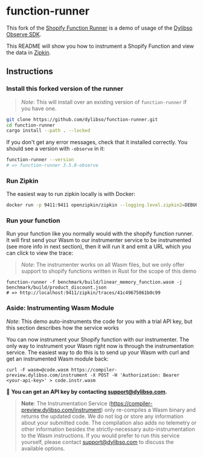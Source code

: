 # function-runner

This fork of the [Shopify Function Runner](https://github.com/Shopify/function-runner) is a demo of usage of the [Dylibso Observe SDK](https://github.com/dylibso/observe-sdk).

This README will show you how to instrument a Shopify Function and view the data in [Zipkin](https://zipkin.io/).

## Instructions

### Install this forked version of the runner

> *Note*: This will install over an existing version of `function-runner` if you have one.

```bash
git clone https://github.com/dylibso/function-runner.git
cd function-runner
cargo install --path . --locked
```

If you don't get any error messages, check that it installed correctly. You should see a version with `-observe` in it:

```bash
function-runner --version
# => function-runner 3.5.0-observe
```

### Run Zipkin

The easiest way to run zipkin locally is with Docker:


```bash
docker run -p 9411:9411 openzipkin/zipkin --logging.level.zipkin2=DEBUG
```

### Run your function

Run your function like you normally would with the shopify function runner. It will first send your Wasm to our instrumenter service to be instrumented (see more info in next section), then it will run it and emit a URL which you can click to view the trace:

> *Note*: The instrumenter works on all Wasm files, but we only offer support to shopify functions written in Rust for the scope of this demo

```
function-runner -f benchmark/build/linear_memory_function.wasm -j benchmark/build/product_discount.json
# => http://localhost:9411/zipkin/traces/41c49675061b0c99
```

### Aside: Instrumenting Wasm Module

*Note*: This demo auto-instruments the code for you with a trial API key, but this section describes how the service works

You can now instrument your Shopify function with our instrumenter. The only way to instrument your Wasm right now is through the instrumentation service. The easiest way to do this is to send up your Wasm with curl and get an instrumented Wasm module back:

```
curl -F wasm=@code.wasm https://compiler-preview.dylibso.com/instrument -X POST -H 'Authorization: Bearer <your-api-key>' > code.instr.wasm
```

:key: **You can get an API key by contacting [support@dylibso.com](mailto:support@dylibso.com).**

> **Note**: The Instrumentation Service (https://compiler-preview.dylibso.com/instrument) only re-compiles a Wasm binary and returns the updated code. We do not log or store any information about your submitted code. The compilation also adds no telemetry or other information besides the strictly-necessary auto-instrumentation to the Wasm instructions. If you would prefer to run this service yourself, please contact [support@dylibso.com](mailto:support@dylibso.com) to discuss the available options.


